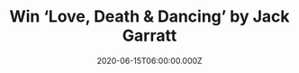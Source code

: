 ---
campaign-uuid: "c-4f2da6d0-3260-4aa0-93df-d595285aa6b3"
type: "Competition"
category: "Music"
date: "2020-06-15T06:00:00.000Z"
end-date: "2020-07-15T23:59:00.000Z"
disable-form: false
is_promoted: false
has_entry_page: true
title: "Win ‘Love, Death & Dancing’ by Jack Garratt"
competition-description: "<p>We are giving away the second studio album by the British\
  \ singer-songwriter Jack Garratt. ‘Love, Death & Dancing’ is a kaleidoscopic celebration\
  \ of self-acceptance and  the follow up to his 2016 debut album ‘Phase’. This brand\
  \ new album features the single ‘Time’, which premiered as the 'Hottest Record'\
  \ on Annie Mac's Future Sounds show on BBC Radio 1.</p>\n<p>Are you ready for what’\
  s coming next? Click below for a chance to win.</p>\n"
hero-header: "Win ‘Love, Death & Dancing’ by Jack Garratt"
terms-confirmation: "N/A"
banner-img: "https://assets.expresslyapp.com/asset-c849815c-db8e-489a-9a38-ef4f55c3b966.jpg"
logo-left-href: "http://club.expressly.io"
logo-left-image: "https://assets.expresslyapp.com/asset-793952de-3e9d-436e-a293-bc8b8206c10a.jpg"
logo-left-title: "Expressly club"
bg-image-hero: "https://assets.expresslyapp.com/asset-01828e4d-864d-4954-9e2c-6ffd1e63f0f6.jpg"
bg-image-first: "https://assets.expresslyapp.com/asset-9dc46647-10b0-46c1-b33a-dcf57660f873.jpg"
section1-content: "<p>’Love, Death & Dancing’ is a shrine to Garratt’s survival from\
  \ a bleak period of crippling anxiety and creative hindrance during which he scrapped\
  \ an album’s worth of material. His new record is a kaleidoscopic celebration of\
  \ self-acceptance. As Garratt sings on ‘Doctor Please’: “It’s fine not to be OK”\
  </p>\n<p>Think no more and enter below for a chance to win his new record now.</p>\n"
entry-title: "Win ‘Love, Death & Dancing’ by Jack Garratt"
entry-content: "<p>Enter the draw to win ‘Love, Death &amp; Dancing’ by Jack Garratt\
  \ by completing the form below before 23:59 on the 15th of July 2020.</p>\n"
has-winner: false
prize-description: "‘Love, Death & Dancing’ by Jack Garratt"
special-conditions: "Multiple entries are allowed up to one every day.\r\n\r\nThis\
  \ competition is also available on: https://club.expressly.io/competitions/jack-garratt-new-album"
country-restrictions:
- "GB"
---